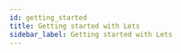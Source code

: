 ```yaml
---
id: getting_started
title: Getting started with Lets
sidebar_label: Getting started with Lets
---
```


